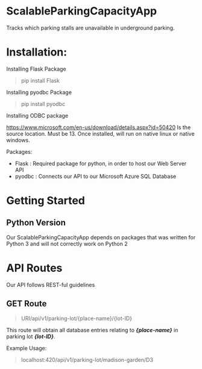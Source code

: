 # ScalableParkingCapacityApp
Tracks which parking stalls are unavailable in underground parking.


# Installation:

Installing Flask Package


>pip install Flask


Installing pyodbc Package


>pip install pyodbc


Installing ODBC package


https://www.microsoft.com/en-us/download/details.aspx?id=50420 Is the source location. Must be 13. Once installed, will run on native linux or native windows.


Packages:
- Flask : Required package for python, in order to host our Web Server API
- pyodbc : Connects our API to our Microsoft Azure SQL Database

# Getting Started

## Python Version

Our ScalableParkingCapacityApp depends on packages that was written for Python 3 and will not correctly work on Python 2


# API Routes

Our API follows REST-ful guidelines

## GET Route

>URI/api/v1/parking-lot/{place-name}/{lot-ID}

This route will obtain all database entries relating to ***{place-name}*** in parking lot ***{lot-ID}***.

Example Usage:

>localhost:420/api/v1/parking-lot/madison-garden/D3





